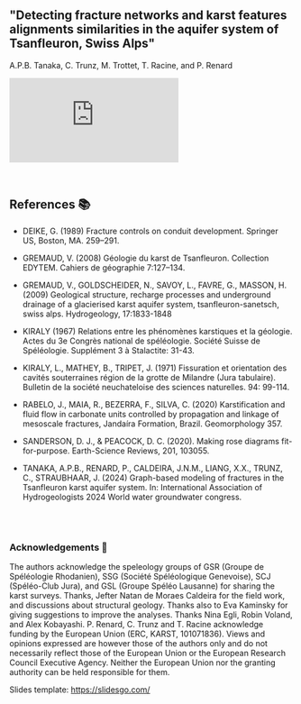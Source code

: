 <br>

<h2>"Detecting fracture networks and karst features alignments similarities in the aquifer system of Tsanfleuron, Swiss Alps" </h2>
A.P.B. Tanaka, C. Trunz, M. Trottet, T. Racine, and P. Renard

![image](https://github.com/anapaulabtanaka/anapaulabtanaka.github.io/edit/main/projects/egu.md)

<br/>

## References 📚
- DEIKE, G. (1989) Fracture controls on conduit development. Springer US, Boston, MA. 259–291.

- GREMAUD, V. (2008) Géologie du karst de Tsanfleuron. Collection EDYTEM. Cahiers de géographie 7:127–134.

- GREMAUD, V., GOLDSCHEIDER, N., SAVOY, L., FAVRE, G., MASSON, H. (2009) Geological structure, recharge processes and underground drainage of a glacierised karst aquifer system, tsanfleuron-sanetsch, swiss alps. Hydrogeology, 17:1833-1848

- KIRALY (1967) Relations entre les phénomènes karstiques et la géologie. Actes du 3e Congrès national de spéléologie. Société Suisse de Spéléologie. Supplément 3 à Stalactite: 31-43.

- KIRALY, L., MATHEY, B., TRIPET, J. (1971) Fissuration et orientation des cavités souterraines région de la grotte de Milandre (Jura tabulaire). Bulletin de la société neuchateloise des sciences naturelles. 94: 99-114.

- RABELO, J., MAIA, R., BEZERRA, F., SILVA, C. (2020) Karstification and fluid flow in carbonate units controlled by propagation and linkage of mesoscale fractures, Jandaíra Formation, Brazil. Geomorphology 357.

- SANDERSON, D. J., & PEACOCK, D. C. (2020). Making rose diagrams fit-for-purpose. Earth-Science Reviews, 201, 103055.

- TANAKA, A.P.B., RENARD, P., CALDEIRA, J.N.M., LIANG, X.X., TRUNZ, C., STRAUBHAAR, J. (2024) Graph-based modeling of fractures in the Tsanfleuron karst aquifer system. In: International Association of Hydrogeologists 2024 World water groundwater congress.<br>
<br>
<br>

### Acknowledgements 🙏
The authors acknowledge the speleology groups of GSR (Groupe de Spéléologie Rhodanien), SSG (Société Spéléologique Genevoise), SCJ (Spéléo-Club Jura), and GSL (Groupe Spéléo Lausanne) for sharing the karst surveys. Thanks, Jefter Natan de Moraes Caldeira for the field work, and discussions about structural geology. Thanks also to Eva Kaminsky for giving suggestions to improve the analyses. Thanks Nina Egli, Robin Voland, and Alex Kobayashi. P. Renard, C. Trunz and T. Racine acknowledge funding by the European Union (ERC, KARST, 101071836). Views and opinions expressed are however those of the authors only and do not necessarily reflect those of the European Union or the European Research Council Executive Agency. Neither the European Union nor the granting authority can be held responsible for them.


Slides template: https://slidesgo.com/
